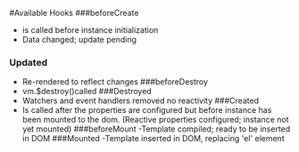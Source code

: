 #Available Hooks
###beforeCreate
- is called before instance initialization
- Data changed; update pending
### Updated
- Re-rendered to reflect changes
###beforeDestroy
- vm.$destroy()called
###Destroyed
- Watchers and event handlers removed no reactivity
###Created
- Is called after the properties are configured but before instance has been mounted to the dom.
(Reactive properties configured; instance not yet mounted)
###beforeMount
-Template compiled; ready to be inserted in DOM
###Mounted
-Template inserted in DOM, replacing 'el' element
